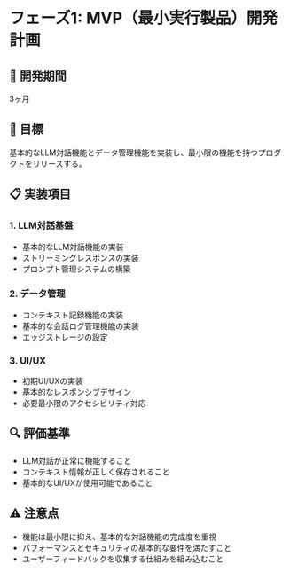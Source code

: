# フェーズ1: MVP（最小実行製品）開発計画

## 📅 開発期間
3ヶ月

## 🎯 目標
基本的なLLM対話機能とデータ管理機能を実装し、最小限の機能を持つプロダクトをリリースする。

## 📋 実装項目

### 1. LLM対話基盤
- 基本的なLLM対話機能の実装
- ストリーミングレスポンスの実装
- プロンプト管理システムの構築

### 2. データ管理
- コンテキスト記録機能の実装
- 基本的な会話ログ管理機能の実装
- エッジストレージの設定

### 3. UI/UX
- 初期UI/UXの実装
- 基本的なレスポンシブデザイン
- 必要最小限のアクセシビリティ対応

## 🔍 評価基準
- LLM対話が正常に機能すること
- コンテキスト情報が正しく保存されること
- 基本的なUI/UXが使用可能であること

## ⚠️ 注意点
- 機能は最小限に抑え、基本的な対話機能の完成度を重視
- パフォーマンスとセキュリティの基本的な要件を満たすこと
- ユーザーフィードバックを収集する仕組みを組み込むこと 